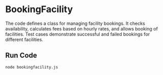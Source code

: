 # BookingFacility

The code defines a class for managing facility bookings. It checks availability, calculates fees based on hourly rates, and allows booking of facilities. Test cases demonstrate successful and failed bookings for different facilities.

## Run Code 
```
node bookingfacility.js
```
